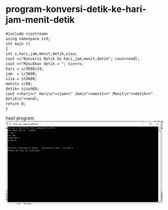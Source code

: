# program-konversi-detik-ke-hari-jam-menit-detik

    #include <iostream>
    using namespace std;
    int main ()
    {
    int s,hari,jam,menit,detik,sisa;
    cout <<"Konversi Detik ke hari,jam,menit,detik"; cout<<endl;
    cout <<"Masukkan detik = "; cin>>s;
    hari = s/3600/24;
    jam  = s/3600;
    sisa = s%3600;
    menit= s/60;
    detik= sisa%60;
    cout <<hari<<" Hari\n"<<jam<<" Jam\n"<<menit<<" Menit\n"<<detik<<" Detik\n"<<endl;
    return 0;
    }




hasil program
![img](https://github.com/ekayuliaa11/program-konversi-detik-ke-hari-jam-menit-detik/blob/master/hasil%20konversi%20detik.png?raw=true)
